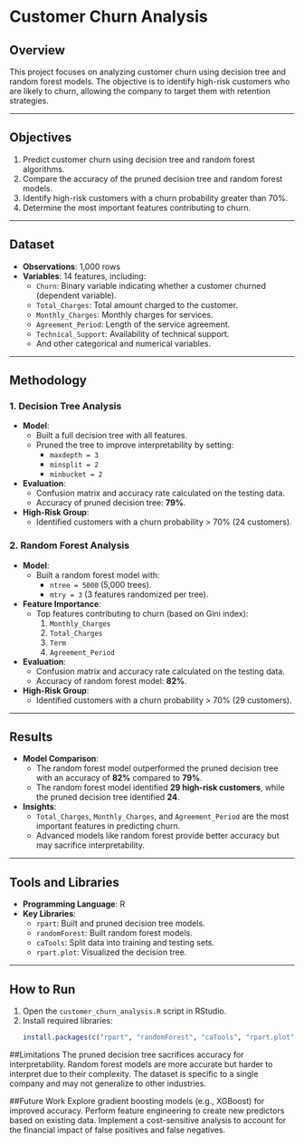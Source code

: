 # Customer Churn Analysis

## Overview
This project focuses on analyzing customer churn using decision tree and random forest models. The objective is to identify high-risk customers who are likely to churn, allowing the company to target them with retention strategies.

---

## Objectives
1. Predict customer churn using decision tree and random forest algorithms.
2. Compare the accuracy of the pruned decision tree and random forest models.
3. Identify high-risk customers with a churn probability greater than 70%.
4. Determine the most important features contributing to churn.

---

## Dataset
- **Observations**: 1,000 rows
- **Variables**: 14 features, including:
  - `Churn`: Binary variable indicating whether a customer churned (dependent variable).
  - `Total_Charges`: Total amount charged to the customer.
  - `Monthly_Charges`: Monthly charges for services.
  - `Agreement_Period`: Length of the service agreement.
  - `Technical_Support`: Availability of technical support.
  - And other categorical and numerical variables.

---

## Methodology
### 1. Decision Tree Analysis
- **Model**:
  - Built a full decision tree with all features.
  - Pruned the tree to improve interpretability by setting:
    - `maxdepth = 3`
    - `minsplit = 2`
    - `minbucket = 2`
- **Evaluation**:
  - Confusion matrix and accuracy rate calculated on the testing data.
  - Accuracy of pruned decision tree: **79%**.
- **High-Risk Group**:
  - Identified customers with a churn probability > 70% (24 customers).

### 2. Random Forest Analysis
- **Model**:
  - Built a random forest model with:
    - `ntree = 5000` (5,000 trees).
    - `mtry = 3` (3 features randomized per tree).
- **Feature Importance**:
  - Top features contributing to churn (based on Gini index):
    1. `Monthly_Charges`
    2. `Total_Charges`
    3. `Term`
    4. `Agreement_Period`
- **Evaluation**:
  - Confusion matrix and accuracy rate calculated on the testing data.
  - Accuracy of random forest model: **82%**.
- **High-Risk Group**:
  - Identified customers with a churn probability > 70% (29 customers).

---

## Results
- **Model Comparison**:
  - The random forest model outperformed the pruned decision tree with an accuracy of **82%** compared to **79%**.
  - The random forest model identified **29 high-risk customers**, while the pruned decision tree identified **24**.
- **Insights**:
  - `Total_Charges`, `Monthly_Charges`, and `Agreement_Period` are the most important features in predicting churn.
  - Advanced models like random forest provide better accuracy but may sacrifice interpretability.

---

## Tools and Libraries
- **Programming Language**: R
- **Key Libraries**:
  - `rpart`: Built and pruned decision tree models.
  - `randomForest`: Built random forest models.
  - `caTools`: Split data into training and testing sets.
  - `rpart.plot`: Visualized the decision tree.

---

## How to Run
1. Open the `customer_churn_analysis.R` script in RStudio.
2. Install required libraries:
   ```R
   install.packages(c("rpart", "randomForest", "caTools", "rpart.plot"))
##Limitations
The pruned decision tree sacrifices accuracy for interpretability.
Random forest models are more accurate but harder to interpret due to their complexity.
The dataset is specific to a single company and may not generalize to other industries.


##Future Work
Explore gradient boosting models (e.g., XGBoost) for improved accuracy.
Perform feature engineering to create new predictors based on existing data.
Implement a cost-sensitive analysis to account for the financial impact of false positives and false negatives.
